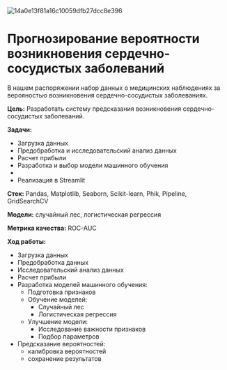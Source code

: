 ![14a0e13f81a16c10059dfb27dcc8e396](https://github.com/user-attachments/assets/e5f1b091-8651-47e2-b6ea-8aed6e2b69ac)
# Прогнозирование вероятности возникновения сердечно-сосудистых заболеваний
В нашем распоряжении набор данных о медицинских наблюдениях за верояностью возникновения сердечно-сосудистых заболеваниях.   

**Цель:** Разработать систему предсказания возникновения сердечно-сосудистых заболеваний.

**Задачи:**  
- Загрузка данных
- Предобработка и исследовательский анализ данных
- Расчет прибыли 
- Разработка и выбор модели машинного обучения
- 
- Реализация в Streamlit

    
**Стек:**  Pandas, Matplotlib, Seaborn, Scikit-learn, Phik, Pipeline, GridSearchCV

**Модели:** случайный лес, логистическая регрессия

**Метрика качества:** ROC-AUC

**Ход работы:**  
- Загрузка данных
- Предобработка данных
- Исследовательский анализ данных
- Расчет прибыли
- Разработка моделей машинного обучения:
  - Подготовка признаков
  - Обучение моделей:
    - Случайный лес
    - Логистическая регрессия
  - Улучшение модели:
    - Исследование важности признаков
    - Подбор параметров
- Предсказание вероятностей:
    - калибровка вероятностей
    - сохранение результатов     
